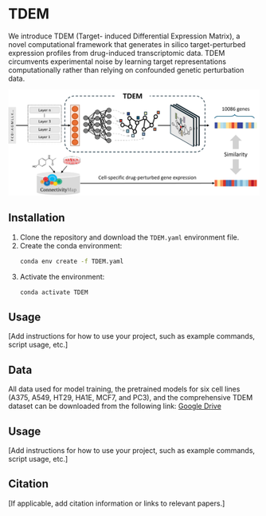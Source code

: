 # TDEM
We introduce TDEM (Target-
induced Differential Expression Matrix), a novel computational framework that generates in silico target-perturbed
expression profiles from drug-induced transcriptomic data. TDEM circumvents experimental noise by learning target
representations computationally rather than relying on confounded genetic perturbation data. 

![Model architecture](./figures/scheme_v1.png)


## Installation

1. Clone the repository and download the `TDEM.yaml` environment file.
2. Create the conda environment:
    ```bash
    conda env create -f TDEM.yaml
    ```
3. Activate the environment:
    ```bash
    conda activate TDEM
    ```

## Usage

[Add instructions for how to use your project, such as example commands, script usage, etc.]

## Data

All data used for model training, the pretrained models for six cell lines (A375, A549, HT29, HA1E, MCF7, and PC3), and the comprehensive TDEM dataset can be downloaded from the following link: 
[Google Drive](https://drive.google.com/drive/folders/1rnlX_vkhixhHDbbmGSW5WDtSUSMvndHc?usp=drive_link)


## Usage

[Add instructions for how to use your project, such as example commands, script usage, etc.]

## Citation

[If applicable, add citation information or links to relevant papers.]

